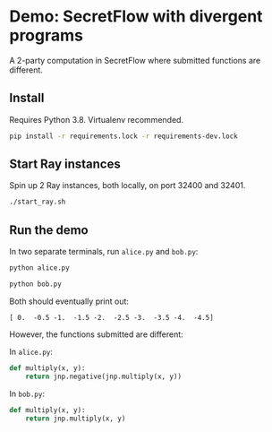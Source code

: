 # Demo: SecretFlow with divergent programs

A 2-party computation in SecretFlow where submitted functions are different.

## Install

Requires Python 3.8. Virtualenv recommended.

```bash
pip install -r requirements.lock -r requirements-dev.lock
```

## Start Ray instances

Spin up 2 Ray instances, both locally, on port 32400 and 32401.

```bash
./start_ray.sh
```

## Run the demo

In two separate terminals, run `alice.py` and `bob.py`:

```bash
python alice.py
```

```bash
python bob.py
```

Both should eventually print out:

```
[ 0.  -0.5 -1.  -1.5 -2.  -2.5 -3.  -3.5 -4.  -4.5]
```

However, the functions submitted are different:

In `alice.py`:

```python
def multiply(x, y):
    return jnp.negative(jnp.multiply(x, y))
```

In `bob.py`:

```python
def multiply(x, y):
    return jnp.multiply(x, y)
```

